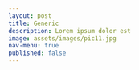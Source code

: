 ```yaml
---
layout: post
title: Generic
description: Lorem ipsum dolor est
image: assets/images/pic11.jpg
nav-menu: true
published: false
---
```


<script type='text/javascript' src='https://tableau.cheproximity.com.au/javascripts/api/viz_v1.js'></script><div class='tableauPlaceholder' style='width: 1600px; height: 1727px;'><object class='tableauViz' width='1600' height='1727' style='display:none;'><param name='host_url' value='https%3A%2F%2Ftableau.cheproximity.com.au%2F' /> <param name='embed_code_version' value='3' /> <param name='site_root' value='&#47;t&#47;Ikea' /><param name='name' value='IkeaStoreProfiles&#47;IkeaProfiles' /><param name='tabs' value='no' /><param name='toolbar' value='yes' /><param name='showAppBanner' value='false' /><param name='filter' value='iframeSizedToWindow=true' /></object></div>
